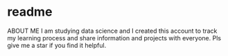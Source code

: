 # readme
ABOUT ME
I am studying data science and I created this account to track my learning process and share information and projects with everyone.
Pls give me a star if you find it helpful.

